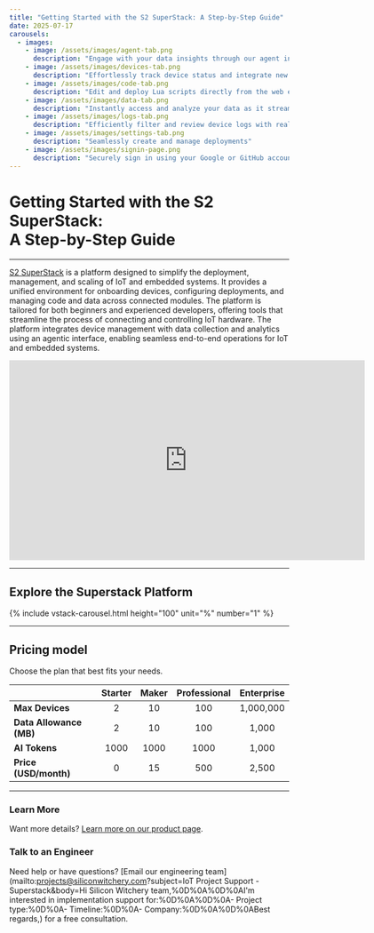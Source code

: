 ```yaml
---
title: "Getting Started with the S2 SuperStack: A Step-by-Step Guide"
date: 2025-07-17
carousels:
  - images: 
    - image: /assets/images/agent-tab.png
      description: "Engage with your data insights through our agent interface."
    - image: /assets/images/devices-tab.png
      description: "Effortlessly track device status and integrate new devices into your deployment."
    - image: /assets/images/code-tab.png
      description: "Edit and deploy Lua scripts directly from the web editor."
    - image: /assets/images/data-tab.png
      description: "Instantly access and analyze your data as it streams in real-time."
    - image: /assets/images/logs-tab.png
      description: "Efficiently filter and review device logs with real-time updates."
    - image: /assets/images/settings-tab.png
      description: "Seamlessly create and manage deployments"
    - image: /assets/images/signin-page.png
      description: "Securely sign in using your Google or GitHub account."
---
```


# **Getting Started with the S2 SuperStack:**<br>**A Step-by-Step Guide**
---
[S2 SuperStack](https://www.siliconwitchery.com/s2-superstack) is a platform designed to simplify the deployment, management, and scaling of IoT and embedded systems. It provides a unified environment for onboarding devices, configuring deployments, and managing code and data across connected modules. The platform is tailored for both beginners and experienced developers, offering tools that streamline the process of connecting and controlling IoT hardware. The platform integrates device management with data collection and analytics using an agentic interface, enabling seamless end-to-end operations for IoT and embedded systems.

<div style="text-align: center;"><iframe width="640" height="360" src="https://www.youtube.com/embed/3L_OU-fMW_w" frameborder="0" allowfullscreen></iframe></div>

---

## Explore the Superstack Platform
{% include vstack-carousel.html height="100" unit="%" number="1" %}

---

## Pricing model
Choose the plan that best fits your needs.

|                         | Starter | Maker | Professional | Enterprise |
| :---------------------- | :-----: | :---: | :----------: | :--------: |
| **Max Devices**         | 2       | 10    | 100          | 1,000,000  |
| **Data Allowance (MB)** | 2       | 10    | 100          | 1,000      |
| **AI Tokens**           | 1000    | 1000  | 1000         | 1,000      |
| **Price (USD/month)**   | 0       | 15    | 500          | 2,500      |

---

### **Learn More**

Want more details? [Learn more on our product page](https://www.siliconwitchery.com/s2-superstack).

### **Talk to an Engineer**

Need help or have questions? [Email our engineering team](mailto:projects@siliconwitchery.com?subject=IoT Project Support - Superstack&amp;body=Hi Silicon Witchery team,%0D%0A%0D%0AI'm interested in implementation support for:%0D%0A%0D%0A- Project type:%0D%0A- Timeline:%0D%0A- Company:%0D%0A%0D%0ABest regards,) for a free consultation.